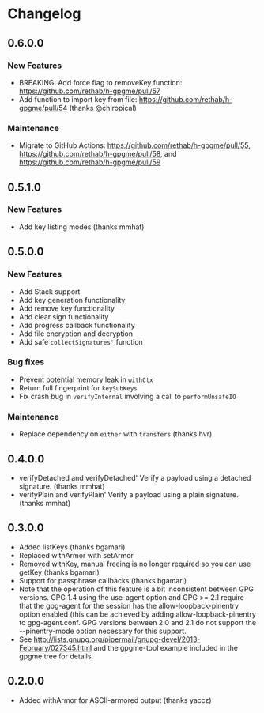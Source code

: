 # Changelog

## 0.6.0.0

### New Features

- BREAKING: Add force flag to removeKey function: https://github.com/rethab/h-gpgme/pull/57
- Add function to import key from file: https://github.com/rethab/h-gpgme/pull/54 (thanks @chiropical)

### Maintenance

- Migrate to GitHub Actions: https://github.com/rethab/h-gpgme/pull/55, https://github.com/rethab/h-gpgme/pull/58, and https://github.com/rethab/h-gpgme/pull/59

## 0.5.1.0

### New Features

- Add key listing modes (thanks mmhat)

## 0.5.0.0

### New Features

- Add Stack support
- Add key generation functionality
- Add remove key functionality
- Add clear sign functionality
- Add progress callback functionality
- Add file encryption and decryption
- Add safe `collectSignatures'` function

### Bug fixes

- Prevent potential memory leak in `withCtx`
- Return full fingerprint for `keySubKeys`
- Fix crash bug in `verifyInternal` involving a call to `performUnsafeIO`

### Maintenance
- Replace dependency on `either` with `transfers` (thanks hvr)

## 0.4.0.0
- verifyDetached and verifyDetached' Verify a payload using a detached signature. (thanks mmhat)
- verifyPlain and verifyPlain' Verify a payload using a plain signature. (thanks mmhat)

## 0.3.0.0
- Added listKeys (thanks bgamari)
- Replaced withArmor with setArmor
- Removed withKey, manual freeing is no longer required so you can use getKey (thanks bgamari)
- Support for passphrase callbacks (thanks bgamari)
 - Note that the operation of this feature is a bit inconsistent between GPG versions. GPG 1.4 using the use-agent option and GPG >= 2.1 require that the gpg-agent for the session has the allow-loopback-pinentry option enabled (this can be achieved by adding allow-loopback-pinentry to gpg-agent.conf. GPG versions between 2.0 and 2.1 do not support the --pinentry-mode option necessary for this support.
 - See http://lists.gnupg.org/pipermail/gnupg-devel/2013-February/027345.html and the gpgme-tool example included in the gpgme tree for details.

## 0.2.0.0
- Added withArmor for ASCII-armored output (thanks yaccz)
